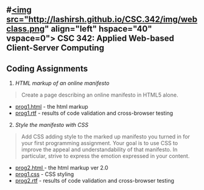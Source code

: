 #<a href="http://webclass.csc.ncsu.edu/"><img src="http://lashirsh.github.io/CSC.342/img/webclass.png" align="left" hspace="40" vspace=0"></a>  CSC 342: Applied Web-based Client-Server Computing 
---------
## Coding Assignments

1. *HTML markup of an online manifesto* 
 >Create a page describing an online manifesto in HTML5 alone.
 - <a href="http://lashirsh.github.io/CSC.342/prog1.html">prog1.html</a> - the html markup
 - <a href="http://lashirsh.github.io/CSC.342/prog1.rtf">prog1.rtf</a> - results of code validation and cross-browser testing


2. *Style the manifesto with CSS*
 >Add CSS adding style to the marked up manifesto you turned in for your first programming assignment. 
 >Your goal is to use CSS to improve the appeal and understandability of that manifesto. In particular, strive to express the emotion expressed in your content.
 - <a href="http://lashirsh.github.io/CSC.342/prog2.html">prog2.html </a> - the html markup ver 2.0
 - <a href="http://lashirsh.github.io/CSC.342/prog2.css">prog1.css</a> - CSS styling
 - <a href="http://lashirsh.github.io/CSC.342/prog2.rtf">prog2.rtf</a> - results of code validation and cross-browser testing 
